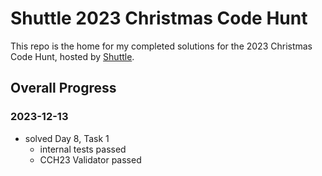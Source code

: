 # Shuttle 2023 Christmas Code Hunt

This repo is the home for my completed solutions for the 2023 Christmas Code Hunt, hosted by [Shuttle](https://shuttle.rs).

## Overall Progress

### 2023-12-13
- solved Day 8, Task 1
  - internal tests passed
  - CCH23 Validator passed


